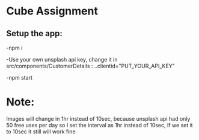 # Cube Assignment
## Setup the app:

-npm i

-Use your own unsplash api key, change it in src/components/CustomerDetails  : ..clientid="PUT_YOUR_API_KEY"

-npm start

# Note: 
Images will change in 1hr instead of 10sec, because unsplash api had only 50 free uses per day so I set the interval as 1hr instead of 10sec, If we set it to 10sec it still will work fine
